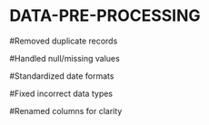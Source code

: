 # DATA-PRE-PROCESSING

#Removed duplicate records

#Handled null/missing values

#Standardized date formats

#Fixed incorrect data types

#Renamed columns for clarity


